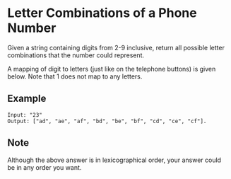 # Letter Combinations of a Phone Number

Given a string containing digits from 2-9 inclusive,
return all possible letter combinations that the number could represent.

A mapping of digit to letters (just like on the telephone buttons) is
given below. Note that 1 does not map to any letters.

## Example

```
Input: "23"
Output: ["ad", "ae", "af", "bd", "be", "bf", "cd", "ce", "cf"].
```

## Note

Although the above answer is in lexicographical order,
your answer could be in any order you want.